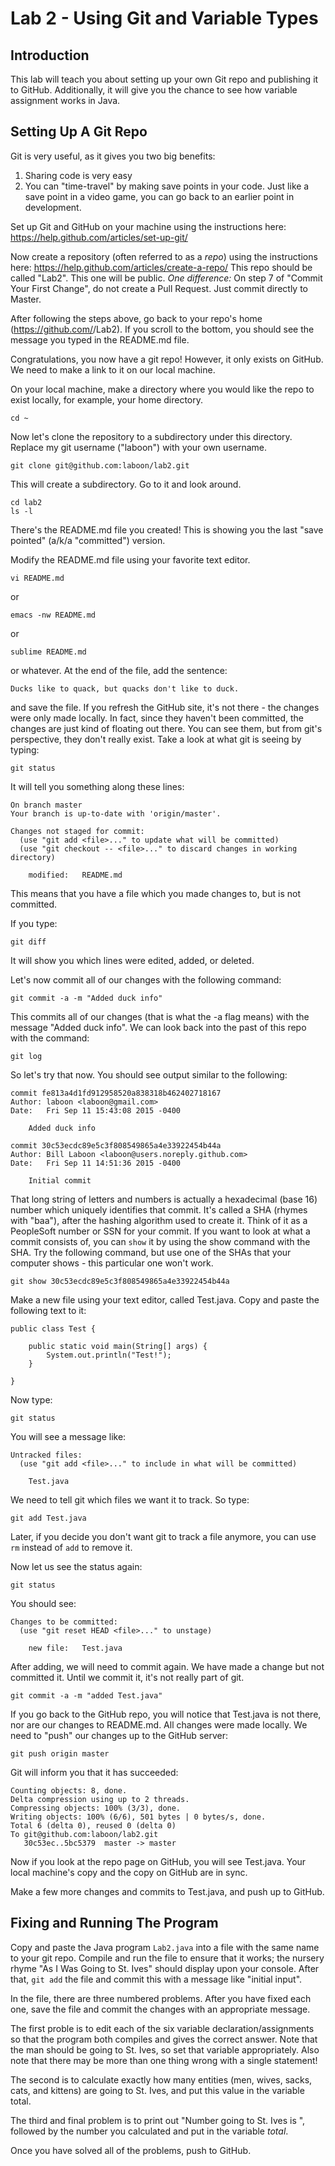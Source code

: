# Lab 2 - Using Git and Variable Types

## Introduction

This lab will teach you about setting up your own Git repo and publishing it to GitHub.  Additionally, it will give you the chance to see how variable assignment works in Java.

## Setting Up A Git Repo

Git is very useful, as it gives you two big benefits:

1. Sharing code is very easy
2. You can "time-travel" by making save points in your code.  Just like a save point in a video game, you can go back to an earlier point in development.

Set up Git and GitHub on your machine using the instructions here: https://help.github.com/articles/set-up-git/

Now create a repository (often referred to as a _repo_) using the instructions here: https://help.github.com/articles/create-a-repo/ This repo should be called "Lab2".  This one will be public.  _One difference:_ On step 7 of "Commit Your First Change", do not create a Pull Request.  Just commit directly to Master.

After following the steps above, go back to your repo's home (https://github.com/<your user name>/Lab2).  If you scroll to the bottom, you should see the message you typed in the README.md file.

Congratulations, you now have a git repo!  However, it only exists on GitHub.  We need to make a link to it on our local machine.

On your local machine, make a directory where you would like the repo to exist locally, for example, your home directory.

```
cd ~
```

Now let's clone the repository to a subdirectory under this directory.  Replace my git username ("laboon") with your own username.

```
git clone git@github.com:laboon/lab2.git
```

This will create a subdirectory.  Go to it and look around.

```
cd lab2
ls -l
```

There's the README.md file you created!  This is showing you the last "save pointed" (a/k/a "committed") version.

Modify the README.md file using your favorite text editor.

```
vi README.md
```

or

```
emacs -nw README.md
```

or

```
sublime README.md
```

or whatever.  At the end of the file, add the sentence:

```
Ducks like to quack, but quacks don't like to duck.
```

and save the file.  If you refresh the GitHub site, it's not there - the changes were only made locally.  In fact, since they haven't been committed, the changes are just kind of floating out there.  You can see them, but from git's perspective, they don't really exist.  Take a look at what git is seeing by typing:

```
git status
```

It will tell you something along these lines:

```
On branch master
Your branch is up-to-date with 'origin/master'.

Changes not staged for commit:
  (use "git add <file>..." to update what will be committed)
  (use "git checkout -- <file>..." to discard changes in working directory)

	modified:   README.md
```

This means that you have a file which you made changes to, but is not committed.

If you type:

```
git diff
```

It will show you which lines were edited, added, or deleted.

Let's now commit all of our changes with the following command:

```
git commit -a -m "Added duck info"
```

This commits all of our changes (that is what the -a flag means) with the message "Added duck info".  We can look back into the past of this repo with the command:

```
git log
```

So let's try that now.  You should see output similar to the following:

```
commit fe813a4d1fd912958520a838318b462402718167
Author: laboon <laboon@gmail.com>
Date:   Fri Sep 11 15:43:08 2015 -0400

    Added duck info

commit 30c53ecdc89e5c3f808549865a4e33922454b44a
Author: Bill Laboon <laboon@users.noreply.github.com>
Date:   Fri Sep 11 14:51:36 2015 -0400

    Initial commit

```

That long string of letters and numbers is actually a hexadecimal (base 16) number which uniquely identifies that commit.  It's called a SHA (rhymes with "baa"), after the hashing algorithm used to create it. Think of it as a PeopleSoft number or SSN for your commit.  If you want to look at what a commit consists of, you can `show` it by using the show command with the SHA.  Try the following command, but use one of the SHAs that your computer shows - this particular one won't work.

```
git show 30c53ecdc89e5c3f808549865a4e33922454b44a
```

Make a new file using your text editor, called Test.java.  Copy and paste the following text to it:

```
public class Test {

    public static void main(String[] args) {
        System.out.println("Test!");
    }

}
```

Now type:

```
git status
```

You will see a message like:

```
Untracked files:
  (use "git add <file>..." to include in what will be committed)

	Test.java
```

We need to tell git which files we want it to track.  So type:

```
git add Test.java
```

Later, if you decide you don't want git to track a file anymore, you can use `rm` instead of `add` to remove it.

Now let us see the status again:

```
git status
```

You should see:

```
Changes to be committed:
  (use "git reset HEAD <file>..." to unstage)

	new file:   Test.java
```

After adding, we will need to commit again.  We have made a change but not committed it.  Until we commit it, it's not really part of git.

```
git commit -a -m "added Test.java"
```

If you go back to the GitHub repo, you will notice that Test.java is not there, nor are our changes to README.md.  All changes were made locally.  We need to "push" our changes up to the GitHub server:

```
git push origin master
```

Git will inform you that it has succeeded:

```
Counting objects: 8, done.
Delta compression using up to 2 threads.
Compressing objects: 100% (3/3), done.
Writing objects: 100% (6/6), 501 bytes | 0 bytes/s, done.
Total 6 (delta 0), reused 0 (delta 0)
To git@github.com:laboon/lab2.git
   30c53ec..5bc5379  master -> master
```

Now if you look at the repo page on GitHub, you will see Test.java.  Your local machine's copy and the copy on GitHub are in sync.

Make a few more changes and commits to Test.java, and push up to GitHub.  


## Fixing and Running The Program

Copy and paste the Java program `Lab2.java` into a file with the same name to your git repo.  Compile and run the file to ensure that it works; the nursery rhyme "As I Was Going to St. Ives" should display upon your console.  After that, `git add` the file and commit this with a message like "initial input".

In the file, there are three numbered problems.  After you have fixed each one, save the file and commit the changes with an appropriate message.

The first proble is to edit each of the six variable declaration/assignments so that the program both compiles and gives the correct answer.  Note that the man should be going to St. Ives, so set that variable appropriately.  Also note that there may be more than one thing wrong with a single statement!

The second is to calculate exactly how many entities (men, wives, sacks, cats, and kittens) are going to St. Ives, and put this value in the variable total.

The third and final problem is to print out "Number going to St. Ives is ", followed by the number you calculated and put in the variable _total_.

Once you have solved all of the problems, push to GitHub.

